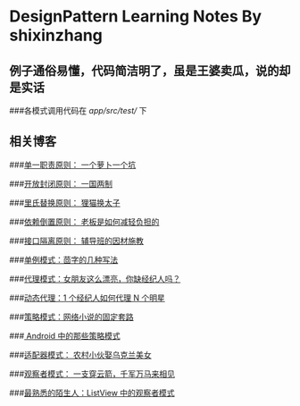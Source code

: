 # DesignPattern Learning Notes By shixinzhang

## 例子通俗易懂，代码简洁明了，虽是王婆卖瓜，说的却是实话

###各模式调用代码在 *app/src/test/* 下

## 相关博客

###[单一职责原则： 一个萝卜一个坑](http://blog.csdn.net/u011240877/article/details/52177033)

###[开放封闭原则： 一国两制](http://blog.csdn.net/u011240877/article/details/52187631)

###[里氏替换原则： 狸猫换太子](http://blog.csdn.net/u011240877/article/details/52187810)

###[依赖倒置原则： 老板是如何减轻负担的](http://blog.csdn.net/u011240877/article/details/52194373)

###[接口隔离原则： 辅导班的因材施教 ](http://blog.csdn.net/u011240877/article/details/52213659)

###[单例模式：茴字的几种写法](http://blog.csdn.net/u011240877/article/details/46988219)

###[代理模式：女朋友这么漂亮，你缺经纪人吗？](http://blog.csdn.net/u011240877/article/details/52264283)

###[动态代理：1 个经纪人如何代理 N 个明星](http://blog.csdn.net/u011240877/article/details/52334547)

###[策略模式：网络小说的固定套路](http://blog.csdn.net/u011240877/article/details/52346671)

###[ Android 中的那些策略模式](http://blog.csdn.net/u011240877/article/details/52493408)

###[适配器模式： 农村小伙娶乌克兰美女](http://blog.csdn.net/u011240877/article/details/52601040)

###[观察者模式： 一支穿云箭，千军万马来相见](http://blog.csdn.net/u011240877/article/details/52683558)

###[最熟悉的陌生人：ListView 中的观察者模式](http://blog.csdn.net/u011240877/article/details/52683711)